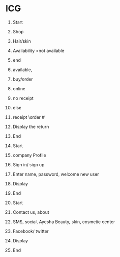 # ICG
1.	Start 
2.	Shop 
3.	Hair/skin
4.	Availability <not available            
5. end 
6.	available,
7.	buy/order 
8.	online
9.	no receipt
10.	else
11.	receipt \order #
12.	Display the return 
13.	End 
 
1.	Start 
2.	company Profile 
3.	Sign in/ sign up
4.	Enter name, password, welcome new user 
5.	Display 
6.	End

1.	Start 
2.	Contact us, about 
3.	SMS, social, Ayesha Beauty, skin, cosmetic center 
4.	Facebook/ twitter 
5.	Display
6.	End 
